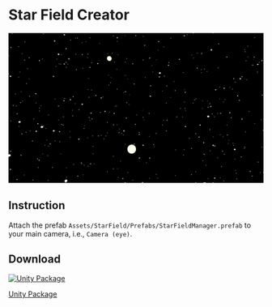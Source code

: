 # Star Field Creator

![](/images/StarField-Screenshot.png)

## Instruction
Attach the prefab `Assets/StarField/Prefabs/StarFieldManager.prefab` to your main camera, i.e., `Camera (eye)`.

## Download

[![Unity Package](http://icons.iconarchive.com/icons/danrabbit/elementary/128/Button-download-icon.png)](/download/StarFieldCreator-Ted.unitypackage)

[Unity Package](/download/StarFieldCreator-Ted.unitypackage)
